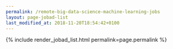 ```yaml
---
permalink: /remote-big-data-science-machine-learning-jobs
layout: page-jobad-list
last_modified_at: 2018-11-20T18:54:42+0100
---
```

{% include render_jobad_list.html permalink=page.permalink %}
